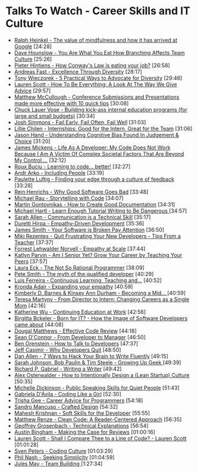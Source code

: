 # Talks To Watch - Career Skills and IT Culture

- [Ralph Heinkel - The value of mindfulness and how it has arrived at Google](https://www.youtube.com/watch?v=8TAJ9ytl9qE) [24:28]
- [Dave Hounslow - You Are What You Eat How Branching Affects Team Culture](https://vimeo.com/162625187) [25:26]
- [Pieter Hintjens - How Conway's Law is eating your job?](https://www.youtube.com/watch?v=7HECD3eLoVo) [26:58]
- [Andreas Fast - Excellence Through Diversity](https://www.youtube.com/watch?v=_mwcreHuqNA) [28:17]
- [Tony Wieczorek - 5 Practical Ways to Advocate for Diversity](https://www.youtube.com/watch?v=zi335PDgL7A) [29:46]
- [Lauren Scott - How To Be Everything: A Look At The Way We Give Advice](https://www.youtube.com/watch?v=5dc7pP1xRnw) [29:57]
- [Matthew McCullough - Conference Submissions and Presentations made more effective with 10 quick tips](https://www.youtube.com/watch?v=fJz4JJIchaY) [30:08]
- [Chuck Lauer Vose - Building kick-ass internal education programs (for large and small budgets)](https://www.youtube.com/watch?v=LPZmNfhPPOs) [30:34]
- [Josh Simmons - Fail Early, Fail Often, Fail Well](https://www.youtube.com/watch?v=4Xu9zHiGOEc) [31:03]
- [Lillie Chilen - Internships: Good for the Intern, Great for the Team](https://www.youtube.com/watch?v=75LK0MOvyjQ) [31:06]
- [Jason Hand - Understanding Cognitive Bias Found In Judgement & Choice](https://www.youtube.com/watch?v=tnFw-0hpa5A) [31:20]
- [James Mickens - Life As A Developer: My Code Does Not Work Because I Am A Victim Of Complex Societal Factors That Are Beyond My Control....](https://vimeo.com/180568023) [32:12]
- [Roux Buciu - Learning to code... better!](https://www.youtube.com/watch?v=jt93AfS9GYI) [32:27]
- [Andr Arko - Including People](https://www.youtube.com/watch?v=MrPtHogES6k) [33:19]
- [Paulette Luftig - Finding your edge through a culture of feedback](https://www.youtube.com/watch?v=EkLdO-SphxA) [33:28]
- [Rein Henrichs - Why Good Software Goes Bad](https://www.youtube.com/watch?v=JXVHvqbfsNI) [33:48]
- [Michael Rau - Storytelling with Code](https://www.youtube.com/watch?v=B3Bu22XaKGg) [34:07]
- [Martin Gontovnikas - How to Create Good Documentation](https://www.youtube.com/watch?v=lw9R2qMCdqk)  [34:31]
- [Michael Hartl - Learn Enough Tutorial Writing to Be Dangerous ](https://www.youtube.com/watch?v=TpmoxsYeap0) [34:57]
- [Sarah Allen - Communication is a Technical Skill](https://www.youtube.com/watch?v=coye0AllVuY) [35:17]
- [Duretti Hirpa - Empathy-Driven Development](https://www.youtube.com/watch?v=XZJBfMmOEjg)  [35:36]
- [James Smith - Your Software is Broken Pay Attention](https://www.youtube.com/watch?v=F6g_Fx8qqCU) [36:50]
- [Miki Rezentes - Quit Frustrating Your New Developers - Tips From a Teacher](https://www.youtube.com/watch?v=L0cYUD0-XNs) [37:37]
- [Forrest Lehwalder Norvell - Empathy at Scale](https://www.youtube.com/watch?v=5d0y5J8rn4A) [37:44]
- [Katlyn Parvin - Am I Senior Yet? Grow Your Career by Teaching Your Peers](https://www.youtube.com/watch?v=jcTmoOHhG9A) [37:57]
- [Laura Eck - The Not So Rational Programmer](https://www.youtube.com/watch?v=E-5VhMUYmVY)  [38:09]
- [Pete Smith - The myth of the qualified developer](https://vimeo.com/190917544) [40:29]
- [Luis Ferreira - Continuous Learning, Teaching and...](https://www.youtube.com/watch?v=5r5pBg9RMdM) [40:52]
- [Kronda Adair - Expanding your empathy](https://www.youtube.com/watch?v=SsRlx9p3TBM) [40:59]
- [Kimberly D. Barnes & Kinsey Ann Durham - Becoming a Mid... ](https://www.youtube.com/watch?v=i_RisLTNZEY) [40:59]
- [Teresa Martyny - From Director to Intern: Changing Careers as a Single Mom](https://www.youtube.com/watch?v=hZLz9p58ZqU) [42:16]
- [Katherine Wu - Continuing Education at Work](https://www.youtube.com/watch?v=9uRho69xSAI) [42:56]
- [Birgitta Bckeler - Born for IT? - How the Image of Software Developers came about](https://www.youtube.com/watch?v=wk1r4XaWwsM) [44:08]
- [Dougal Matthews - Effective Code Review](https://www.youtube.com/watch?v=uIwl01Nazdg) [44:18]
- [Sean O'Connor - From Developer to Manager](https://www.youtube.com/watch?v=lzBm0r8CxhY) [46:50]
- [Ben Orenstein - How to Talk to Developers](https://www.youtube.com/watch?v=l9JXH7JPjR4)  [47:37]
- [Jeff Casimir - Why Developers Quit](https://www.youtube.com/watch?v=JgEgtKKAabg)  [48:50]
- [Dan Allen - 7 Ways to Hack Your Brain to Write Fluently](https://www.youtube.com/watch?v=r6RXRi5pBXg)  [49:15]
- [Sarah Johnson, Bob Paulin & Tim Steele - Growing Up Geek ](https://www.youtube.com/watch?v=GLU3ARt4GIY) [49:39]
- [Richard P. Gabriel - Writing a Writer](https://www.youtube.com/watch?v=i90BA_QY7xE) [49:42]
- [Alex Osterwalder - How to Intentionally Design a (Lean Startup) Culture](https://www.youtube.com/watch?v=Yw7Me3jOUVg) [50:35]
- [Michelle Dickinson - Public Speaking Skills for Quiet People](https://channel9.msdn.com/Events/Ignite/Microsoft-Ignite-New-Zealand-2015/M316)  [51:43]
- [Gabriela D'Ávila - Coding Like a Girl](https://www.youtube.com/watch?v=cPCm8zpchQ4) [52:30]
- [Trisha Gee - Career Advice for Programmers](https://www.youtube.com/watch?v=LlAn452X4Lc)  [54:18]
- [Sandro Mancuso - Crafted Design](https://vimeo.com/101106002) [54:32]
- [Mahesh Krishnan - Soft Skills for the Developer](https://vimeo.com/188694272) [55:55]
- [Matthew Renze - Clean Code: A Reader-Centered Approach](https://vimeo.com/157710445) [56:35]
- [Geoffrey Grosenbach - Technical Explanations](https://www.youtube.com/watch?v=FpnLCkhv-1g)  [56:54]
- [Austin Bingham - Making the Case for Reviews](https://vimeo.com/105879807) [01:00:16]
- [Lauren Scott - Shall I Compare Thee to a Line of Code? - Lauren Scott](https://vimeo.com/161591675) [01:01:28]
- [Sven Peters - Coding Culture](https://vimeo.com/138873440) [01:03:29]
- [Phil Nash - Seeking Simplicity](https://vimeo.com/157716613) [01:04:59]
- [Jules May - Team Building ](https://www.youtube.com/watch?v=_Bnm9QWWRlA) [1:27:34]




